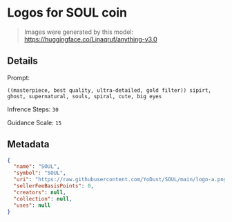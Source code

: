 

# Logos for SOUL coin

> Images were generated by this model: https://huggingface.co/Linaqruf/anything-v3.0

## Details

Prompt:
```
((masterpiece, best quality, ultra-detailed, gold filter)) sipirt, ghost, supernatural, souls, spiral, cute, big eyes
```

Infrence Steps: `30`

Guidance Scale: `15`

## Metadata
```json
{
  "name": "SOUL", 
  "symbol": "SOUL",
  "uri": "https://raw.githubusercontent.com/YoDust/SOUL/main/logo-a.png",
  "sellerFeeBasisPoints": 0,
  "creators": null,
  "collection": null,
  "uses": null
}
```
